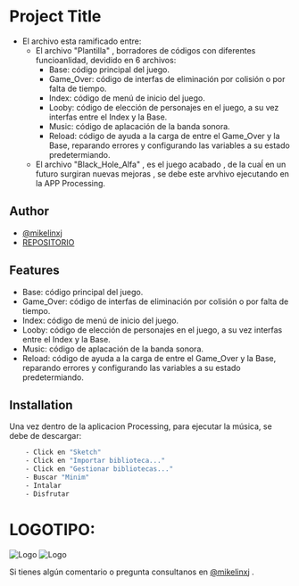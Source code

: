 
# Project Title

- El archivo esta ramificado entre:
    -  El archivo "Plantilla" , borradores de códigos con diferentes funcioanlidad, devidido en 6 archivos: 
        - Base: código principal del juego.
        - Game_Over: código de interfas de eliminación por colisión o por falta de tiempo.
        - Index: código de menú de inicio del juego.
        - Looby: código de elección de personajes en el juego, a su vez interfas entre el Index y la Base.
        - Music: código de aplacación de la banda sonora.
        - Reload: código de ayuda a la carga de entre el Game_Over y la Base, reparando errores y configurando las variables a su estado predetermiando.
    - El archivo "Black_Hole_Alfa" , es el juego acabado , de la cuaĺ en un futuro surgiran nuevas mejoras , se debe este arvhivo ejecutando en la APP Processing.
    
        



## Author

- [@mikelinxj](https://github.com/mikelinxj)
- [REPOSITORIO](https://github.com/mikelinxj/Black_Hole_Alfa)


## Features

- Base: código principal del juego.
- Game_Over: código de interfas de eliminación por colisión o por falta de tiempo.
- Index: código de menú de inicio del juego.
- Looby: código de elección de personajes en el juego, a su vez interfas entre el Index y la Base.
- Music: código de aplacación de la banda sonora.
- Reload: código de ayuda a la carga de entre el Game_Over y la Base, reparando errores y configurando las variables a su estado predetermiando.
    


## Installation

Una vez dentro de la aplicacion Processing, para ejecutar la música, se debe de descargar:

```bash
    - Click en "Sketch"
    - Click en "Importar biblioteca..."
    - Click en "Gestionar bibliotecas..."
    - Buscar "Minim"
    - Intalar
    - Disfrutar
```
    
# LOGOTIPO:
![Logo](https://th.bing.com/th/id/OIP.1RHpqwL8HBjPI9Nk72tgiAAAAA?rs=1&pid=ImgDetMain)
![Logo](https://th.bing.com/th/id/OIP.73fIq1QK36mR0zZDo98F5wAAAA?rs=1&pid=ImgDetMain)


Si tienes algún comentario o pregunta consultanos en [@mikelinxj](https://github.com/mikelinxj) .
